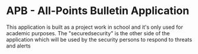 # APB - All-Points Bulletin Application
This application is built as a project work in school and it's only used for academic purposes.
The "securedsecurity" is the other side of the application which will be used by the security persons to respond to threats and alerts
